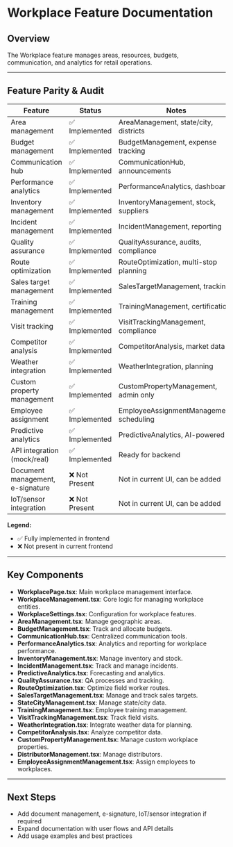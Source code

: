 # Workplace Feature Documentation

## Overview
The Workplace feature manages areas, resources, budgets, communication, and analytics for retail operations.

---

## Feature Parity & Audit

| Feature                                 | Status           | Notes |
|-----------------------------------------|------------------|-------|
| Area management                         | ✅ Implemented   | AreaManagement, state/city, districts |
| Budget management                       | ✅ Implemented   | BudgetManagement, expense tracking |
| Communication hub                       | ✅ Implemented   | CommunicationHub, announcements |
| Performance analytics                   | ✅ Implemented   | PerformanceAnalytics, dashboards |
| Inventory management                    | ✅ Implemented   | InventoryManagement, stock, suppliers |
| Incident management                     | ✅ Implemented   | IncidentManagement, reporting |
| Quality assurance                       | ✅ Implemented   | QualityAssurance, audits, compliance |
| Route optimization                      | ✅ Implemented   | RouteOptimization, multi-stop planning |
| Sales target management                 | ✅ Implemented   | SalesTargetManagement, tracking |
| Training management                     | ✅ Implemented   | TrainingManagement, certification |
| Visit tracking                          | ✅ Implemented   | VisitTrackingManagement, compliance |
| Competitor analysis                     | ✅ Implemented   | CompetitorAnalysis, market data |
| Weather integration                     | ✅ Implemented   | WeatherIntegration, planning |
| Custom property management              | ✅ Implemented   | CustomPropertyManagement, admin only |
| Employee assignment                     | ✅ Implemented   | EmployeeAssignmentManagement, scheduling |
| Predictive analytics                    | ✅ Implemented   | PredictiveAnalytics, AI-powered |
| API integration (mock/real)             | ✅ Implemented   | Ready for backend |
| Document management, e-signature        | ❌ Not Present   | Not in current UI, can be added |
| IoT/sensor integration                  | ❌ Not Present   | Not in current UI, can be added |

**Legend:**
- ✅ Fully implemented in frontend
- ❌ Not present in current frontend

---

## Key Components
- **WorkplacePage.tsx**: Main workplace management interface.
- **WorkplaceManagement.tsx**: Core logic for managing workplace entities.
- **WorkplaceSettings.tsx**: Configuration for workplace features.
- **AreaManagement.tsx**: Manage geographic areas.
- **BudgetManagement.tsx**: Track and allocate budgets.
- **CommunicationHub.tsx**: Centralized communication tools.
- **PerformanceAnalytics.tsx**: Analytics and reporting for workplace performance.
- **InventoryManagement.tsx**: Manage inventory and stock.
- **IncidentManagement.tsx**: Track and manage incidents.
- **PredictiveAnalytics.tsx**: Forecasting and analytics.
- **QualityAssurance.tsx**: QA processes and tracking.
- **RouteOptimization.tsx**: Optimize field worker routes.
- **SalesTargetManagement.tsx**: Manage and track sales targets.
- **StateCityManagement.tsx**: Manage state/city data.
- **TrainingManagement.tsx**: Employee training management.
- **VisitTrackingManagement.tsx**: Track field visits.
- **WeatherIntegration.tsx**: Integrate weather data for planning.
- **CompetitorAnalysis.tsx**: Analyze competitor data.
- **CustomPropertyManagement.tsx**: Manage custom workplace properties.
- **DistributorManagement.tsx**: Manage distributors.
- **EmployeeAssignmentManagement.tsx**: Assign employees to workplaces.

---

## Next Steps
- Add document management, e-signature, IoT/sensor integration if required
- Expand documentation with user flows and API details
- Add usage examples and best practices 